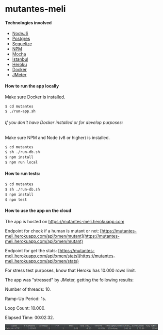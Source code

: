 # mutantes-meli

#### Technologies involved
 - [NodeJS](https://nodejs.org/es/)
 - [Postgres](https://www.postgresql.org/)
 - [Sequelize](http://docs.sequelizejs.com/)
 - [NPM](https://www.npmjs.com/)
 - [Mocha](https://mochajs.org/)
 - [Istanbul](https://istanbul.js.org/)
 - [Heroku](https://www.heroku.com/)
 - [Docker](https://www.docker.com/)
 - [JMeter](https://jmeter.apache.org/)


#### How to run the app locally
Make sure Docker is installed.
```sh
$ cd mutantes
$ ./run-app.sh
```

###### If you don't have Docker installed or for develop purposes:
Make sure NPM and Node (v8 or higher) is installed.
```sh
$ cd mutantes
$ sh ./run-db.sh
$ npm install
$ npm run local
```

#### How to run tests:
```sh
$ cd mutantes
$ sh ./run-db.sh
$ npm install
$ npm test
```




#### How to use the app on the cloud

The app is hosted on https://mutantes-meli.herokuapp.com

Endpoint for check if a human is mutant or not:
[https://mutantes-meli.herokuapp.com/api/xmen/mutant](https://mutantes-meli.herokuapp.com/api/xmen/mutant)

Endpoint for get the stats:
[https://mutantes-meli.herokuapp.com/api/xmen/stats](https://mutantes-meli.herokuapp.com/api/xmen/stats)

For stress test purposes, know that Heroku has 10.000 rows limit.

The app was "stressed" by JMeter, getting the following results:

Number of threads: 10.

Ramp-Up Period: 1s.

Loop Count: 10.000.

Elapsed Time: 00:02:32.

![](https://github.com/matiasdg/mutantes-meli/blob/master/jmeter.png)